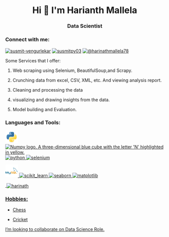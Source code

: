 <h1 align="center">Hi 👋 I'm Harianth Mallela</h1>
<h3 align="center">Data Scientist</h3>
<h3 align="left">Connect with me:</h3>
<p align="left">
<a href="https://www.linkedin.com/in/harinath-mallela-a84861a7/" target="blank"><img align="center" src="https://raw.githubusercontent.com/rahuldkjain/github-profile-readme-generator/master/src/images/icons/Social/linked-in-alt.svg" alt="susmit-vengurlekar" height="30" width="40" /></a>
<a href="https://www.kaggle.com/harinathmallela" target="blank"><img align="center" src="https://raw.githubusercontent.com/rahuldkjain/github-profile-readme-generator/master/src/images/icons/Social/kaggle.svg" alt="susmitpy03" height="30" width="40" /></a>
<a href="mailto:harinathmallela78@gmail.com" target="blank"><img align="center" src="https://1000logos.net/wp-content/uploads/2021/05/Gmail-logo-500x281.png" alt="@harinathmallela78" height="30" width="40" /></a>
</p>

Some Services that I offer:

1) Web scraping using Selenium, BeautifulSoup,and Scrapy. 

2) Crunching data from excel, CSV, XML, etc.  And viewing analysis report.

3) Cleaning and processing the data

4) visualizing and drawing insights from the data.

5) Model building and Evaluation.

<h3 align="left">Languages and Tools:</h3>
<p align="left">
  <a href="https://www.python.org" target="_blank"> <img src="https://raw.githubusercontent.com/devicons/devicon/master/icons/python/python-original.svg" alt="python" width="40" height="40"/><a href="https://numpy.org/" target="_blank"> <img src="https://user-images.githubusercontent.com/50221806/86498227-c985dc00-bd39-11ea-9135-3e82bab6d664.png" alt="Numpy logo. A three-dimensional blue cube with the letter 'N' highlighted in yellow." width="40" height="40"/> <a href="https://pandas.pydata.org/" target="_blank"> <img src="https://encrypted-tbn0.gstatic.com/images?q=tbn:ANd9GcT01Ctpf3nRjz7b9l-om2h2llNA0jL4d_MVtXXXHVF5mWIn5nyMXLgzYscFGZdbhf_LN8M&usqp=CAU" alt="python" width="40" height="40"/><a href="https://www.selenium.dev" target="_blank"> <img src="https://raw.githubusercontent.com/detain/svg-logos/780f25886640cef088af994181646db2f6b1a3f8/svg/selenium-logo.svg" alt="selenium" width="40" height="40"/> 
    
  <a href="https://www.mysql.com/" target="_blank"> <img src="https://raw.githubusercontent.com/devicons/devicon/master/icons/mysql/mysql-original-wordmark.svg" alt="mysql" width="40" height="40"/></a><a href="https://scikit-learn.org/" target="_blank"> <img src="https://upload.wikimedia.org/wikipedia/commons/0/05/Scikit_learn_logo_small.svg" alt="scikit_learn" width="40" height="40"/>   </a><a href="https://seaborn.pydata.org/" target="_blank"> <img src="https://user-images.githubusercontent.com/315810/92161415-9e357100-edfe-11ea-917d-f9e33fd60741.png" alt="seaborn" width="40" height="40"/>  </a><a href="https://matplotlib.org/" target="_blank"> <img src="https://upload.wikimedia.org/wikipedia/commons/thumb/0/01/Created_with_Matplotlib-logo.svg/2048px-Created_with_Matplotlib-logo.svg.png" alt="matplotlib" width="40" height="40"/>
    
<p>&nbsp;<img align="center" src="https://github-readme-stats.vercel.app/api?username=Harinathmallela&show_icons=true&locale=en" alt="harinath" /></p>
    
<h3 align="left">Hobbies:</h3>
    
  - Chess
    
  - Cricket
    
    
 I’m looking to collaborate on Data Science Role.
